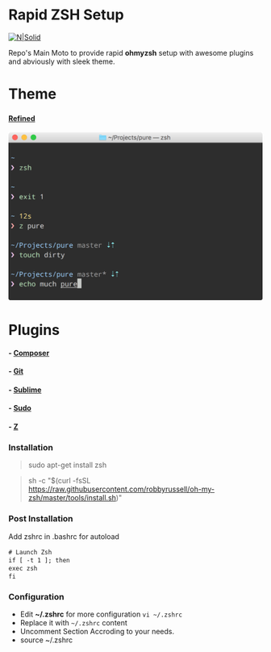 # Rapid ZSH Setup  


[![N|Solid](http://ohmyz.sh/img/OMZLogo_BnW.png)](http://ohmyz.sh/)

Repo's Main Moto to provide rapid **ohmyzsh** setup with awesome plugins and abviously with sleek theme.

# Theme
###
#### [Refined](https://github.com/robbyrussell/oh-my-zsh/wiki/themes#avit)
[![N|Solid](https://github.com/sindresorhus/pure/blob/master/screenshot.png)](https://github.com/sindresorhus/pure)
# Plugins
#### - [Composer](https://github.com/robbyrussell/oh-my-zsh/wiki/Plugins#composer)
#### - [Git](https://github.com/robbyrussell/oh-my-zsh/wiki/Plugins#git)
#### - [Sublime](https://github.com/robbyrussell/oh-my-zsh/wiki/Plugins#sublime)
#### - [Sudo](https://github.com/robbyrussell/oh-my-zsh/wiki/Plugins#sudo)
#### - [Z]()

### Installation
>sudo apt-get install zsh

>sh -c "$(curl -fsSL https://raw.githubusercontent.com/robbyrussell/oh-my-zsh/master/tools/install.sh)"

### Post Installation

Add zshrc in .bashrc for autoload

```
# Launch Zsh
if [ -t 1 ]; then
exec zsh
fi
```


### Configuration

- Edit **~/.zshrc** for more configuration
```vi ~/.zshrc```
- Replace it with ```~/.zshrc``` content
- Uncomment Section Accroding to your needs.
- source ~/.zshrc
